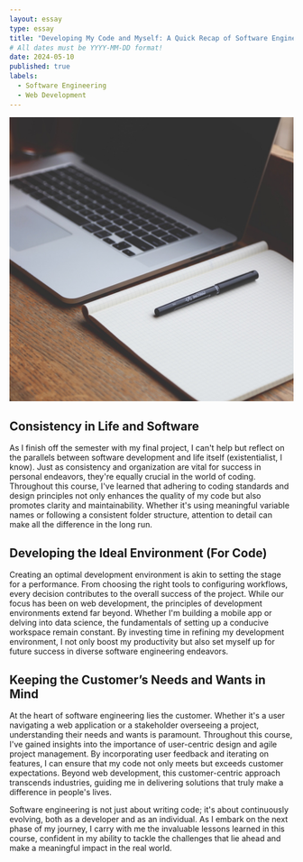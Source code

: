```yaml
---
layout: essay
type: essay
title: "Developing My Code and Myself: A Quick Recap of Software Engineering Fundamentals"
# All dates must be YYYY-MM-DD format!
date: 2024-05-10
published: true
labels:
  - Software Engineering
  - Web Development
---
```

<p align="center">
  <img src="../img/laptop.jpg" />
</p>

## Consistency in Life and Software

  As I finish off the semester with my final project, I can't help but reflect on the parallels between software development and life itself (existentialist, I know). Just as consistency and organization are vital for success in personal endeavors, they're equally crucial in the world of coding. Throughout this course, I've learned that adhering to coding standards and design principles not only enhances the quality of my code but also promotes clarity and maintainability. Whether it's using meaningful variable names or following a consistent folder structure, attention to detail can make all the difference in the long run.

## Developing the Ideal Environment (For Code)

  Creating an optimal development environment is akin to setting the stage for a performance. From choosing the right tools to configuring workflows, every decision contributes to the overall success of the project. While our focus has been on web development, the principles of development environments extend far beyond. Whether I'm building a mobile app or delving into data science, the fundamentals of setting up a conducive workspace remain constant. By investing time in refining my development environment, I not only boost my productivity but also set myself up for future success in diverse software engineering endeavors.

## Keeping the Customer’s Needs and Wants in Mind

  At the heart of software engineering lies the customer. Whether it's a user navigating a web application or a stakeholder overseeing a project, understanding their needs and wants is paramount. Throughout this course, I've gained insights into the importance of user-centric design and agile project management. By incorporating user feedback and iterating on features, I can ensure that my code not only meets but exceeds customer expectations. Beyond web development, this customer-centric approach transcends industries, guiding me in delivering solutions that truly make a difference in people's lives.

  Software engineering is not just about writing code; it's about continuously evolving, both as a developer and as an individual. As I embark on the next phase of my journey, I carry with me the invaluable lessons learned in this course, confident in my ability to tackle the challenges that lie ahead and make a meaningful impact in the real world.
